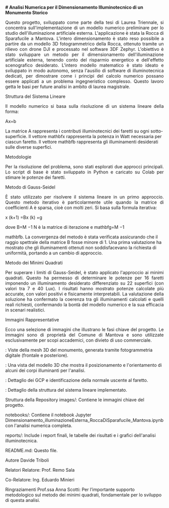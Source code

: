 **# Analisi Numerica per il Dimensionamento Illuminotecnico di un Monumento Storico**
<p align="justify">
Questo progetto, sviluppato come parte della tesi di Laurea Triennale, si concentra sull'implementazione di un modello numerico preliminare per lo studio dell'illuminazione artificiale esterna. L'applicazione è stata la Rocca di Sparafucile a Mantova. L'intero dimensionamento è stato reso possibile a partire da un modello 3D fotogrammetrico della Rocca, ottenuto tramite un rilievo con drone DJI e processato nel software 3DF Zephyr. L'obiettivo è stato sviluppare un metodo per il dimensionamento dell'illuminazione artificiale esterna, tenendo conto del risparmio energetico e dell'effetto scenografico desiderato. L'intero modello matematico è stato ideato e sviluppato in modo autonomo, senza l'ausilio di software di illuminotecnica dedicati, per dimostrare come i principi del calcolo numerico possano essere applicati a un problema ingegneristico complesso. Questo lavoro getta le basi per future analisi in ambito di laurea magistrale.
</p>

Struttura del Sistema Lineare
<p align="justify">
Il modello numerico si basa sulla risoluzione di un sistema lineare della forma:


Ax=b

La matrice A rappresenta i contributi illuminotecnici dei faretti su ogni sotto-superficie. Il vettore 
mathbfx rappresenta la potenza in Watt necessaria per ciascun faretto. Il vettore 
mathbfb rappresenta gli illuminamenti desiderati sulle diverse superfici.
</p>

Metodologie
<p align="justify">
Per la risoluzione del problema, sono stati esplorati due approcci principali. Lo script di base è stato sviluppato in Python e caricato su Colab per stimare le potenze dei faretti.
</p>

Metodo di Gauss-Seidel
<p align="justify">
È stato utilizzato per risolvere il sistema lineare in un primo approccio. Questo metodo iterativo è particolarmente utile quando la matrice di coefficienti A è sparsa, cioè con molti zeri. Si basa sulla formula iterativa:


x 
(k+1)
 =Bx 
(k)
 +g

dove B=M 
−1
 N è la matrice di iterazione e 
mathbfg=M 
−1
 
mathbfb. La convergenza del metodo è stata verificata assicurando che il raggio spettrale della matrice B fosse minore di 1. Una prima valutazione ha mostrato che gli illuminamenti ottenuti non soddisfacevano la richiesta di uniformità, portando a un cambio di approccio.
</p>

Metodo dei Minimi Quadrati
<p align="justify">
Per superare i limiti di Gauss-Seidel, è stato applicato l'approccio ai minimi quadrati. Questo ha permesso di determinare le potenze per 16 faretti imponendo un illuminamento desiderato differenziato su 22 superfici (con valori tra 7 e 40 Lux). I risultati hanno mostrato potenze calcolate più accurate, con valori positivi e fisicamente interpretabili. La valutazione della soluzione ha confermato la coerenza tra gli illuminamenti calcolati e quelli reali richiesti, confermando la bontà del modello numerico e la sua efficacia in scenari realistici.
</p>

Immagini Rappresentative
<p align="justify">
Ecco una selezione di immagini che illustrano le fasi chiave del progetto. Le immagini sono di proprietà del Comune di Mantova e sono utilizzate esclusivamente per scopi accademici, con divieto di uso commerciale.
</p>

: Viste della mesh 3D del monumento, generata tramite fotogrammetria digitale (frontale e posteriore).

: Una vista del modello 3D che mostra il posizionamento e l'orientamento di alcuni dei corpi illuminanti per l'analisi.

: Dettaglio dei GCP e identificazione della normale uscente al faretto.

: Dettaglio della struttura del sistema lineare implementato.

Struttura della Repository
images/: Contiene le immagini chiave del progetto.

notebooks/: Contiene il notebook Jupyter Dimensionamento_illuminazioneEsterna_RoccaDiSparafucile_Mantova.ipynb con l'analisi numerica completa.

reports/: Include i report finali, le tabelle dei risultati e i grafici dell'analisi illuminotecnica.

README.md: Questo file.

Autore
Davide Triboli

Relatori
Relatore: Prof. Remo Sala

Co-Relatore: Ing. Eduardo Minieri

Ringraziamenti
Prof.ssa Anna Scotti: Per l’importante supporto metodologico sul metodo dei minimi quadrati, fondamentale per lo sviluppo di questa analisi.
